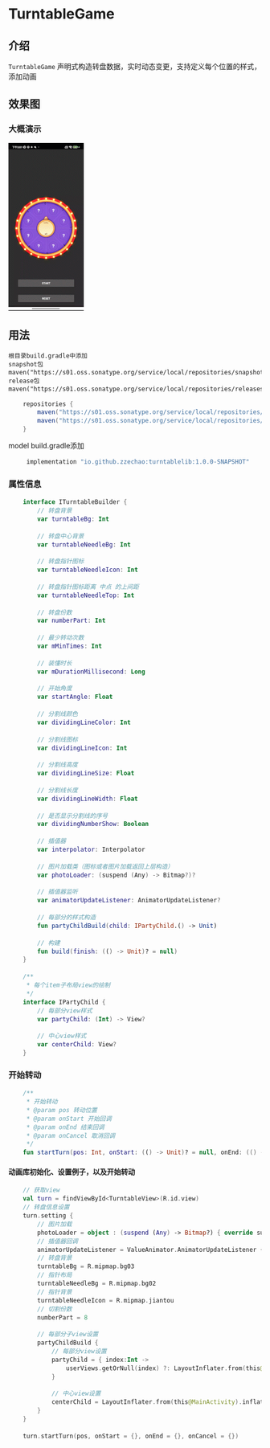 # TurntableGame

## 介绍

`TurntableGame` 声明式构造转盘数据，实时动态变更，支持定义每个位置的样式，添加动画

## 效果图
### 大概演示
![image](https://github.com/zzechao/TurntableGame/blob/master/ex.gif)

## 用法
    根目录build.gradle中添加
    snapshot包
    maven("https://s01.oss.sonatype.org/service/local/repositories/snapshots/content/")
    release包
    maven("https://s01.oss.sonatype.org/service/local/repositories/releases/content/")

```groovy
    repositories {
        maven("https://s01.oss.sonatype.org/service/local/repositories/snapshots/content/")
        maven("https://s01.oss.sonatype.org/service/local/repositories/releases/content/")
    }
```

model build.gradle添加

```groovy
     implementation "io.github.zzechao:turntablelib:1.0.0-SNAPSHOT"
```

### 属性信息
```kotlin
    interface ITurntableBuilder {
        // 转盘背景
        var turntableBg: Int
    
        // 转盘中心背景
        var turntableNeedleBg: Int
    
        // 转盘指针图标
        var turntableNeedleIcon: Int
    
        // 转盘指针图标距离 中点 的上间距
        var turntableNeedleTop: Int
    
        // 转盘份数
        var numberPart: Int
    
        // 最少转动次数
        var mMinTimes: Int
    
        // 装懂时长
        var mDurationMillisecond: Long
    
        // 开始角度
        var startAngle: Float
    
        // 分割线颜色
        var dividingLineColor: Int
    
        // 分割线图标
        var dividingLineIcon: Int
    
        // 分割线高度
        var dividingLineSize: Float
    
        // 分割线长度
        var dividingLineWidth: Float
    
        // 是否显示分割线的序号
        var dividingNumberShow: Boolean
    
        // 插值器
        var interpolator: Interpolator
    
        // 图片加载类（图标或者图片加载返回上层构造）
        var photoLoader: (suspend (Any) -> Bitmap?)?
    
        // 插值器监听
        var animatorUpdateListener: AnimatorUpdateListener?
    
        // 每部分的样式构造
        fun partyChildBuild(child: IPartyChild.() -> Unit)
    
        // 构建
        fun build(finish: (() -> Unit)? = null)
    }
    
    /**
     * 每个item子布局view的绘制
     */
    interface IPartyChild {
        // 每部分view样式
        var partyChild: (Int) -> View?
    
        // 中心view样式
        var centerChild: View?
    }
```

### 开始转动
```kotlin
    /**
     * 开始转动
     * @param pos 转动位置
     * @param onStart 开始回调
     * @param onEnd 结束回调
     * @param onCancel 取消回调
     */
    fun startTurn(pos: Int, onStart: (() -> Unit)? = null, onEnd: (() -> Unit)? = null, onCancel: (() -> Unit)? = null) {}
```

#### 动画库初始化、设置例子，以及开始转动
```kotlin
    // 获取view
    val turn = findViewById<TurntableView>(R.id.view)
    // 转盘信息设置
    turn.setting {
        // 图片加载
        photoLoader = object : (suspend (Any) -> Bitmap?) { override suspend fun invoke(p1: Any): Bitmap? { return null } }
        // 插值器回调
        animatorUpdateListener = ValueAnimator.AnimatorUpdateListener {}
        // 转盘背景
        turntableBg = R.mipmap.bg03
        // 指针布局
        turntableNeedleBg = R.mipmap.bg02
        // 指针背景
        turntableNeedleIcon = R.mipmap.jiantou
        // 切割份数
        numberPart = 8
    
        // 每部分子view设置
        partyChildBuild {
            // 每部分view设置
            partyChild = { index:Int ->
                userViews.getOrNull(index) ?: LayoutInflater.from(this@MainActivity).inflate(R.layout.layout_part_view, null)
            }
            
            // 中心view设置
            centerChild = LayoutInflater.from(this@MainActivity).inflate(R.layout.layout_center_part, null)
        }
    }
    
    turn.startTurn(pos, onStart = {}, onEnd = {}, onCancel = {})
```